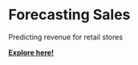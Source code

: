 # Forecasting Sales
Predicting revenue for retail stores

[**Explore here!**](https://dsg.dss.bat.com/projects/DKUSTORESALES/)

